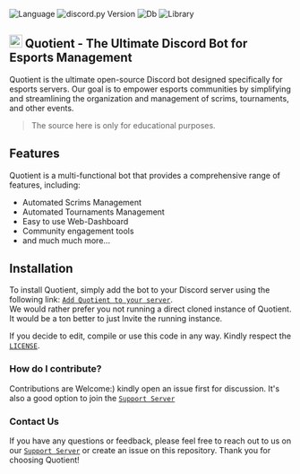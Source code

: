 ![Language](https://img.shields.io/badge/lang-Python%203.8-green)
![discord.py Version](https://img.shields.io/badge/lib-discord.py%202.0-blue)
![Db](https://img.shields.io/badge/db-PostgreSQL-blue)
![Library](https://img.shields.io/badge/orm-Tortoise%20ORM-purple)

## <img src="https://cdn.discordapp.com/attachments/782161513825042462/937419510447751249/quotient.png" alt="Logo" height="23" width="23"> Quotient - The Ultimate Discord Bot for Esports Management


Quotient is the ultimate open-source Discord bot designed specifically for esports servers. Our goal is to empower esports communities by simplifying and streamlining the organization and management of scrims, tournaments, and other events.

> The source here is only for educational purposes.

## Features
Quotient is a multi-functional bot that provides a comprehensive range of features, including:

- Automated Scrims Management
- Automated Tournaments Management
- Easy to use Web-Dashboard
- Community engagement tools
- and much much more...

## Installation
To install Quotient, simply add the bot to your Discord server using the following link: [`Add Quotient to your server`](https://discord.com/oauth2/authorize?client_id=746348747918934096&scope=applications.commands%20bot&permissions=536737213566). <br>
We would rather prefer you not running a direct cloned instance of Quotient. It would be a ton better to just Invite the running instance.

If you decide to edit, compile or use this code in any way. Kindly respect the [`LICENSE`](LICENSE).

### How do I contribute?

Contributions are Welcome:) kindly open an issue first for discussion.
It's also a good option to join the [`Support Server`](https://discord.gg/aBM5xz6) 

### Contact Us
If you have any questions or feedback, please feel free to reach out to us on our [`Support Server`](https://discord.gg/aBM5xz6) or create an issue on this repository. Thank you for choosing Quotient!



